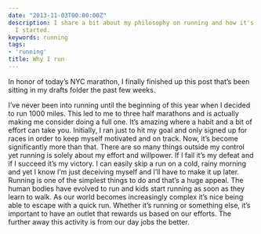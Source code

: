 ```yaml
---
date: "2013-11-03T00:00:00Z"
description: I share a bit about my philosophy on running and how it's developed since
  I started.
keywords: running
tags:
- 'running'
title: Why I run
---
```


In honor of today’s NYC marathon, I finally finished up this post that’s been sitting in my drafts folder the past few weeks.

I’ve never been into running until the beginning of this year when I decided to run 1000 miles. This led to me to three half marathons and is actually making me consider doing a full one. It’s amazing where a habit and a bit of effort can take you. Initially, I ran just to hit my goal and only signed up for races in order to keep myself motivated and on track. Now, it’s become significantly more than that. There are so many things outside my control yet running is solely about my effort and willpower. If I fail it’s my defeat and if I succeed it’s my victory. I can easily skip a run on a cold, rainy morning and yet I know I’m just deceiving myself and I’ll have to make it up later. Running is one of the simplest things to do and that’s a huge appeal. The human bodies have evolved to run and kids start running as soon as they learn to walk. As our world becomes increasingly complex it’s nice being able to escape with a quick run. Whether it’s running or something else, it’s important to have an outlet that rewards us based on our efforts. The further away this activity is from our day jobs the better.